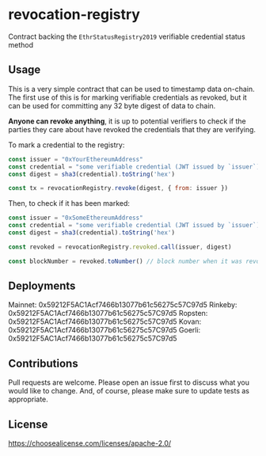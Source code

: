# revocation-registry

Contract backing the `EthrStatusRegistry2019` verifiable credential status method

## Usage

This is a very simple contract that can be used to timestamp data on-chain.
The first use of this is for marking verifiable credentials as revoked, but it can be used for committing any
32 byte digest of data to chain.

**Anyone can revoke anything**, it is up to potential verifiers to check if the parties they care about have revoked
the credentials that they are verifying.

To mark a credential to the registry:

```javascript
const issuer = "0xYourEthereumAddress"
const credential = "some verifiable credential (JWT issued by `issuer`) but it can be any data since it gets hashed."
const digest = sha3(credential).toString('hex')

const tx = revocationRegistry.revoke(digest, { from: issuer })

```

Then, to check if it has been marked:
```javascript
const issuer = "0xSomeEthereumAddress"
const credential = "some verifiable credential (JWT issued by `issuer`) but it can be any data since it gets hashed."
const digest = sha3(credential).toString('hex')

const revoked = revocationRegistry.revoked.call(issuer, digest)

const blockNumber = revoked.toNumber() // block number when it was revoked by `issuer`, or 0 if it was not
```

## Deployments

Mainnet: 0x59212F5AC1Acf7466b13077b61c56275c57C97d5
Rinkeby: 0x59212F5AC1Acf7466b13077b61c56275c57C97d5
Ropsten: 0x59212F5AC1Acf7466b13077b61c56275c57C97d5
Kovan:   0x59212F5AC1Acf7466b13077b61c56275c57C97d5
Goerli:  0x59212F5AC1Acf7466b13077b61c56275c57C97d5

## Contributions

Pull requests are welcome.
Please open an issue first to discuss what you would like to change.
And, of course, please make sure to update tests as appropriate.

## License

https://choosealicense.com/licenses/apache-2.0/
